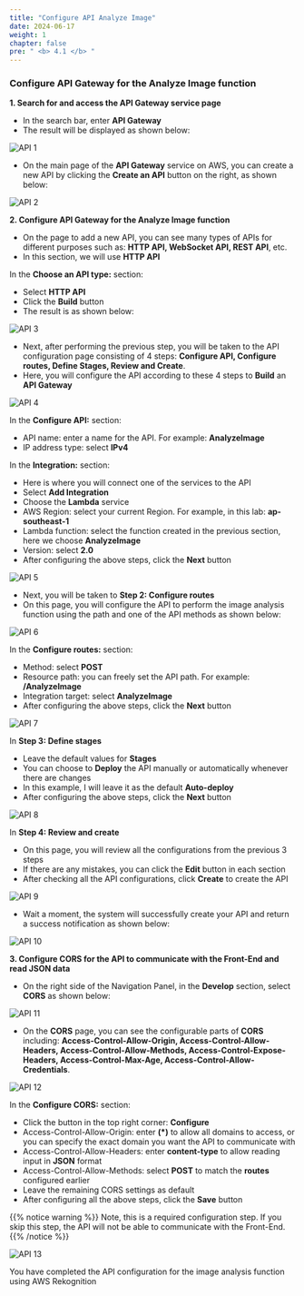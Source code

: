 ```yaml
---
title: "Configure API Analyze Image"
date: 2024-06-17
weight: 1
chapter: false
pre: " <b> 4.1 </b> "
---
```


### Configure API Gateway for the Analyze Image function

**1. Search for and access the API Gateway service page**
- In the search bar, enter **API Gateway**
- The result will be displayed as shown below:

![API 1](/images/4.APIGateway/api_1.png)

- On the main page of the **API Gateway** service on AWS, you can create a new API by clicking the **Create an API** button on the right, as shown below:

![API 2](/images/4.APIGateway/api_2.png)

**2. Configure API Gateway for the Analyze Image function**
- On the page to add a new API, you can see many types of APIs for different purposes such as: **HTTP API, WebSocket API, REST API**, etc.
- In this section, we will use **HTTP API**

In the **Choose an API type:** section:
- Select **HTTP API**
- Click the **Build** button
- The result is as shown below:

![API 3](/images/4.APIGateway/api_3.png)

- Next, after performing the previous step, you will be taken to the API configuration page consisting of 4 steps: **Configure API, Configure routes, Define Stages, Review and Create**.
- Here, you will configure the API according to these 4 steps to **Build** an **API Gateway**

![API 4](/images/4.APIGateway/api_4.png)

In the **Configure API:** section:
- API name: enter a name for the API. For example: **AnalyzeImage**
- IP address type: select **IPv4**

In the **Integration:** section:
- Here is where you will connect one of the services to the API
- Select **Add Integration**
- Choose the **Lambda** service
- AWS Region: select your current Region. For example, in this lab: **ap-southeast-1**
- Lambda function: select the function created in the previous section, here we choose **AnalyzeImage**
- Version: select **2.0**
- After configuring the above steps, click the **Next** button

![API 5](/images/4.APIGateway/api_5.png)

- Next, you will be taken to **Step 2: Configure routes**
- On this page, you will configure the API to perform the image analysis function using the path and one of the API methods as shown below:

![API 6](/images/4.APIGateway/api_6.png)

In the **Configure routes:** section:
- Method: select **POST**
- Resource path: you can freely set the API path. For example: **/AnalyzeImage**
- Integration target: select **AnalyzeImage**
- After configuring the above steps, click the **Next** button

![API 7](/images/4.APIGateway/api_7.png)

In **Step 3: Define stages**
- Leave the default values for **Stages**
- You can choose to **Deploy** the API manually or automatically whenever there are changes
- In this example, I will leave it as the default **Auto-deploy**
- After configuring the above steps, click the **Next** button

![API 8](/images/4.APIGateway/api_8.png)

In **Step 4: Review and create**
- On this page, you will review all the configurations from the previous 3 steps
- If there are any mistakes, you can click the **Edit** button in each section
- After checking all the API configurations, click **Create** to create the API

![API 9](/images/4.APIGateway/api_9.png)

- Wait a moment, the system will successfully create your API and return a success notification as shown below:

![API 10](/images/4.APIGateway/api_10.png)

**3. Configure CORS for the API to communicate with the Front-End and read JSON data**
- On the right side of the Navigation Panel, in the **Develop** section, select **CORS** as shown below:

![API 11](/images/4.APIGateway/api_11.png)

- On the **CORS** page, you can see the configurable parts of **CORS** including: **Access-Control-Allow-Origin, Access-Control-Allow-Headers, Access-Control-Allow-Methods, Access-Control-Expose-Headers, Access-Control-Max-Age, Access-Control-Allow-Credentials**.

![API 12](/images/4.APIGateway/api_12.png)

In the **Configure CORS:** section:
- Click the button in the top right corner: **Configure**
- Access-Control-Allow-Origin: enter **(*)** to allow all domains to access, or you can specify the exact domain you want the API to communicate with
- Access-Control-Allow-Headers: enter **content-type** to allow reading input in **JSON** format
- Access-Control-Allow-Methods: select **POST** to match the **routes** configured earlier
- Leave the remaining CORS settings as default
- After configuring all the above steps, click the **Save** button

{{% notice warning %}}
Note, this is a required configuration step. If you skip this step, the API will not be able to communicate with the Front-End.
{{% /notice %}}

![API 13](/images/4.APIGateway/api_13.png)

You have completed the API configuration for the image analysis function using AWS Rekognition



